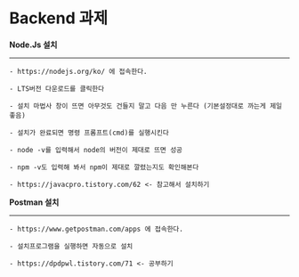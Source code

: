 # Backend 과제

**Node.Js 설치**

----

```
- https://nodejs.org/ko/ 에 접속한다. 

- LTS버전 다운로드를 클릭한다

- 설치 마법사 창이 뜨면 아무것도 건들지 말고 다음 만 누른다 (기본설정대로 까는게 제일 좋음)

- 설치가 완료되면 명령 프롬프트(cmd)를 실행시킨다

- node -v를 입력해서 node의 버전이 제대로 뜨면 성공

- npm -v도 입력해 봐서 npm이 제대로 깔렸는지도 확인해본다

- https://javacpro.tistory.com/62 <- 참고해서 설치하기

```

**Postman 설치**

-----

```
- https://www.getpostman.com/apps 에 접속한다.

- 설치프로그램을 실행하면 자동으로 설치

- https://dpdpwl.tistory.com/71 <- 공부하기

```



